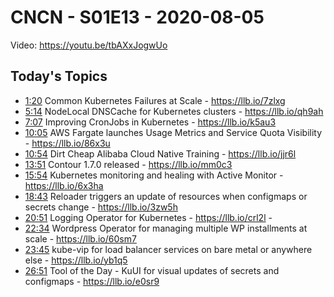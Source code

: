 # CNCN - S01E13 - 2020-08-05

Video: https://youtu.be/tbAXxJogwUo

## Today's Topics

- [1:20](https://www.youtube.com/watch?v=tbAXxJogwUo&t=80) Common Kubernetes Failures at Scale - https://llb.io/7zlxg 
- [5:14](https://www.youtube.com/watch?v=tbAXxJogwUo&t=314) NodeLocal DNSCache for Kubernetes clusters - https://llb.io/qh9ah
- [7:07](https://www.youtube.com/watch?v=tbAXxJogwUo&t=427) Improving CronJobs in Kubernetes - https://llb.io/k5au3 
- [10:05](https://www.youtube.com/watch?v=tbAXxJogwUo&t=605) AWS Fargate launches Usage Metrics and Service Quota Visibility - https://llb.io/86x3u 
- [10:54](https://www.youtube.com/watch?v=tbAXxJogwUo&t=654) Dirt Cheap Alibaba Cloud Native Training - https://llb.io/jjr6l 
- [13:51](https://www.youtube.com/watch?v=tbAXxJogwUo&t=831) Contour 1.7.0 released - https://llb.io/mm0c3  
- [15:54](https://www.youtube.com/watch?v=tbAXxJogwUo&t=954) Kubernetes monitoring and healing with Active Monitor - https://llb.io/6x3ha 
- [18:43](https://www.youtube.com/watch?v=tbAXxJogwUo&t=1123) Reloader triggers an update of resources when configmaps or secrets change - https://llb.io/3zw5h 
- [20:51](https://www.youtube.com/watch?v=tbAXxJogwUo&t=1251) Logging Operator for Kubernetes - https://llb.io/crl2l - 
- [22:34](https://www.youtube.com/watch?v=tbAXxJogwUo&t=1354) Wordpress Operator for managing multiple WP installments at scale - https://llb.io/60sm7 
- [23:45](https://www.youtube.com/watch?v=tbAXxJogwUo&t=1425) kube-vip for load balancer services on bare metal or anywhere else - https://llb.io/yb1q5 
- [26:51](https://www.youtube.com/watch?v=tbAXxJogwUo&t=1611) Tool of the Day - KuUI for visual updates of secrets and configmaps - https://llb.io/e0sr9 

